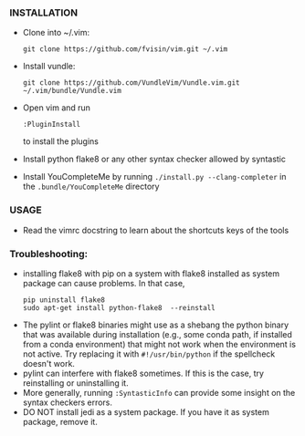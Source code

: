 ### INSTALLATION

* Clone into ~/.vim: 
  ```
  git clone https://github.com/fvisin/vim.git ~/.vim
  ```
* Install vundle: 
  ```
  git clone https://github.com/VundleVim/Vundle.vim.git ~/.vim/bundle/Vundle.vim
  ```

* Open vim and run 
  ```
  :PluginInstall
  ```
  to install the plugins 

* Install python flake8 or any other syntax checker allowed by syntastic

* Install YouCompleteMe by running `./install.py --clang-completer` in the 
  `.bundle/YouCompleteMe` directory

### USAGE

* Read the vimrc docstring to learn about the shortcuts keys of the tools

###  Troubleshooting:
  - installing flake8 with pip on a system with flake8 installed as system
    package can cause problems. In that case,
    ```
    pip uninstall flake8
    sudo apt-get install python-flake8  --reinstall
    ```
  - The pylint or flake8 binaries might use as a shebang the python binary that
    was available during installation (e.g., some conda path, if installed from
    a conda environment) that might not work when the environment is not
    active.  Try replacing it with `#!/usr/bin/python` if the spellcheck
    doesn't work.
  - pylint can interfere with flake8 sometimes. If this is the case, try
    reinstalling or uninstalling it.
  - More generally, running `:SyntasticInfo` can provide some insight on the 
    syntax checkers errors.
  - DO NOT install jedi as a system package. If you have it as system package, remove it.

